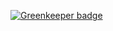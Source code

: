 
[![Greenkeeper badge](https://badges.greenkeeper.io/technologiestiftung/bike-rides.svg)](https://greenkeeper.io/)
